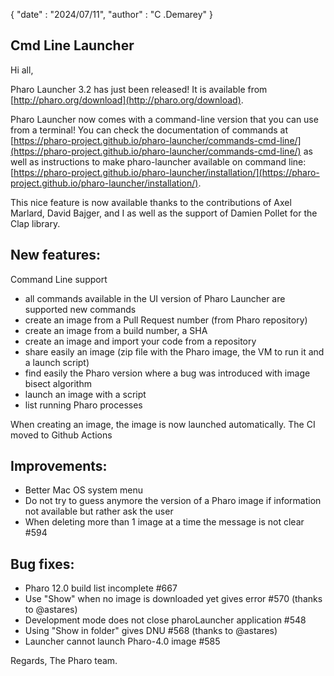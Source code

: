 {
	"date" : "2024/07/11",
	"author" : "C .Demarey"
}

## Cmd Line Launcher

Hi all,

Pharo Launcher 3.2 has just been released! It is available from [http://pharo.org/download](http://pharo.org/download).

Pharo Launcher now comes with a command-line version that you can use from a terminal!
You can check the documentation of commands at [https://pharo-project.github.io/pharo-launcher/commands-cmd-line/](https://pharo-project.github.io/pharo-launcher/commands-cmd-line/) as well as instructions to make pharo-launcher available on command line: [https://pharo-project.github.io/pharo-launcher/installation/](https://pharo-project.github.io/pharo-launcher/installation/).

This nice feature is now available thanks to the contributions of Axel Marlard, David Bajger, and I as well as the support of Damien Pollet for the Clap library.

## New features:

Command Line support

- all commands available in the UI version of Pharo Launcher are supported
new commands
- create an image from a Pull Request number (from Pharo repository)
- create an image from a build number, a SHA
- create an image and import your code from a repository
- share easily an image (zip file with the Pharo image, the VM to run it and a launch script)
- find easily the Pharo version where a bug was introduced with image bisect algorithm
- launch an image with a script
- list running Pharo processes

When creating an image, the image is now launched automatically.
The CI moved to Github Actions

## Improvements:

- Better Mac OS system menu
- Do not try to guess anymore the version of a Pharo image if information not available but rather ask the user
- When deleting more than 1 image at a time the message is not clear #594

## Bug fixes:

- Pharo 12.0 build list incomplete #667
- Use "Show" when no image is downloaded yet gives error #570 (thanks to @astares)
- Development mode does not close pharoLauncher application #548
- Using "Show in folder" gives DNU #568 (thanks to @astares)
- Launcher cannot launch Pharo-4.0 image #585


Regards,
The Pharo team.